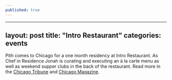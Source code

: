 ```yaml
---
published: true
---
```

---
layout: post
title:  "Intro Restaurant"
categories: events
---

Pith comes to Chicago for a one month residency at Intro Restaurant. As Chef in Residence Jonah is curating and executing an à la carte menu as well as weekend supper clubs in the back of the restaurant. Read more in the [Chicago Tribune](http://www.chicagotribune.com/dining/restaurants/ct-review-intro-jonah-reider-food-0928-20160924-column.html) and [Chicago Magazine](http://www.chicagomag.com/dining-drinking/August-2016/New-Chef-Intro-Jonah-Reider/).
